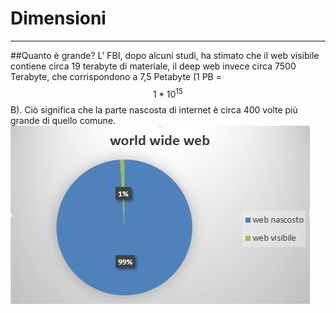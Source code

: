 # Dimensioni

---
##Quanto è grande?
L' FBI, dopo alcuni studi, ha stimato che il web visibile contiene circa 19 terabyte di materiale, il deep web invece circa 7500 Terabyte, che corrispondono a 7,5 Petabyte (1 PB = $$1*10^{15}$$ B). Ciò significa che la parte nascosta di internet è circa 400 volte più grande di quello comune.
![](stat.JPG)